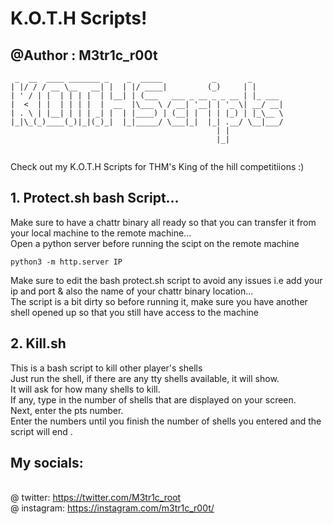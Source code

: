 # K.O.T.H Scripts!
## @Author : M3tr1c_r00t

```
 _  __  ____ _______ _    _  _____           _       _       
| |/ / / __ \__   __| |  | |/ ____|         (_)     | |      
| ' / | |  | | | |  | |__| | (___   ___ _ __ _ _ __ | |_ ___ 
|  <  | |  | | | |  |  __  |\___ \ / __| '__| | '_ \| __/ __|
| . \ | |__| | | | _| |  | |____) | (__| |  | | |_) | |_\__ \
|_|\_(_)____(_)|_|(_)_|  |_|_____/ \___|_|  |_| .__/ \__|___/
                                              | |            
                                              |_|       


```
Check out my K.O.T.H Scripts for THM's King of the hill competitiions :)




## 1. Protect.sh bash Script...
Make sure to have a chattr binary all ready so that you can transfer it from your local machine to the remote machine...
<br>Open a python server before running the scipt on the remote machine
```
python3 -m http.server IP 
```

Make sure to edit the bash protect.sh script to avoid any issues i.e add your ip and port & also the name of your chattr binary location...
<br>The script is a bit dirty so before running it, make sure you have another shell opened up so that you still have access to the machine
## 2. Kill.sh
This is a bash script to kill other player's shells
<br> Just run the shell, if there are any tty shells available, it will show.
<br> It will ask for how many shells to kill.
<br> If any, type in the number of shells that are displayed on your screen.
<br> Next, enter the pts number.
<br> Enter the numbers until you finish the number of shells you entered and the script will end .


## My socials:
<br>@ twitter: https://twitter.com/M3tr1c_root
<br>@ instagram: https://instagram.com/m3tr1c_r00t/
